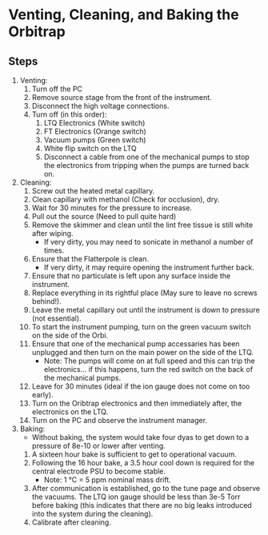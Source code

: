 # Venting, Cleaning, and Baking the Orbitrap

## Steps

1. Venting:
    1. Turn off the PC
    2. Remove source stage from the front of the instrument.
    3. Disconnect the high voltage connections.
    4. Turn off (in this order):
        1. LTQ Electronics (White switch)
        2. FT Electronics (Orange switch)
        3. Vacuum pumps (Green switch)
        4. White flip switch on the LTQ
        5. Disconnect a cable from one of the mechanical pumps to stop the
           electronics from tripping when the pumps are turned back on.
2. Cleaning:
    1. Screw out the heated metal capillary.
    2. Clean capillary with methanol (Check for occlusion), dry.
    3. Wait for 30 minutes for the pressure to increase.
    4. Pull out the source (Need to pull quite hard)
    5. Remove the skimmer and clean until the lint free tissue is still white
       after wiping.
        * If very dirty, you may need to sonicate in methanol a number of times.
    6. Ensure that the Flatterpole is clean.
        * If very dirty, it may require opening the instrument further back.
    7. Ensure that no particulate is left upon any surface inside the
       instrument.
    8. Replace everything in its rightful place (May sure to leave no screws
       behind!).
    9. Leave the metal capillary out until the instrument is down to pressure
       (not essential).
    10. To start the instrument pumping, turn on the green vacuum switch on the
        side of the Orbi.
    11. Ensure that one of the mechanical pump accessaries has been unplugged
        and then turn on the main power on the side of the LTQ.
        * Note: The pumps will come on at full speed and this can trip the
          electronics... if this happens, turn the red switch on the back of the
          mechanical pumps.
    12. Leave for 30 minutes (ideal if the ion gauge does not come on too early).
    13. Turn on the Oribtrap electronics and then immediately after, the electronics on the LTQ.
    14. Turn on the PC and observe the instrument manager.
3. Baking:
    * Without baking, the system would take four dyas to get down to a pressure
      of 8e-10 or lower after venting.
    1. A sixteen hour bake is sufficient to get to operational vacuum.
    2. Following the 16 hour bake, a 3.5 hour cool down is required for the
       central electrode PSU to become stable.
        * Note: 1 °C = 5 ppm nominal mass drift.
    3. After communication is established, go to the tune page and observe the
       vacuums. The LTQ ion gauge should be less than 3e-5 Torr before baking
       (this indicates that there are no big leaks introduced into the system
       during the cleaning).
    4. Calibrate after cleaning.
